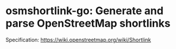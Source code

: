 # osmshortlink-go: Generate and parse OpenStreetMap shortlinks

Specification: https://wiki.openstreetmap.org/wiki/Shortlink
